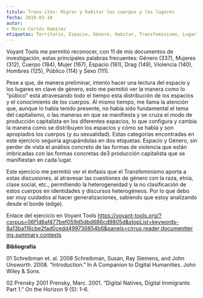 ```yaml
---
titulo: Trans-itos: Migrar y habitar los cuerpos y los lugares
fecha: 2019-03-10
autor:
- Marco Cortés Ramírez
etiquetas: Territorio, Espacio, Género, Habitar, Transfeminismo, Lugar
---
```


Voyant Tools me permitió reconocer, con 11 de mis documentos de investigación, estas principales palabras frecuentes: Género (337), Mujeres (312), Cuerpo (184), Mujer (167), Espacio (161), Drag (149), Violencia (140), Hombres (125), Público (114) y Sexo (111). 

Pese a que, de manera preliminar, intento hacer una lectura del espacio y los lugares en clave de género, esto me permitió ver la manera como lo “púbico” está atravesando todo el tiempo esta distribución de los espacios y el conocimiento de los cuerpos.  Al mismo tiempo, me llama la atención que, aunque lo había tenido presente, no había sido fundamental el tema del capitalismo, o las maneras en que se manifiesta y se cruza el modo de producción capitalista en los diferentes espacios, lo que configura y cambia la manera como se distribuyen los espacios y cómo se habla y son apropiados  los cuerpos (y su sexualidad). 
Estas categorías encontradas en este ejercicio seguiría agrupándolas en dos etiquetas: Espacio y Género, sin perder de vista el análisis concreto de las formas de violencia que están imbricadas con las formas concretas de3 producción capitalista que se manifiestan en cada lugar. 

Este ejercicio me permitió ver el énfasis que el Transfeminismo aporta  a estas discusiones, al atravesar las cuestiones de género con la raza, etnia, clase social, etc., permitiendo la heterogeneidad y la no clasificación de estos cuerpos en identidades y discursos heterogéneos. Por lo que debo ser muy cuidados al hacer generalizaciones, sabiendo que estoy analizando desde el  borde (edge).


Enlace del ejercicio en Voyant Tools https://voyant-tools.org/?corpus=06f1d6af477bef059d5dbd686cd9805d&stopList=keywords-8a13ba116cbe2fad0cedd499736854b6&panels=cirrus,reader,documentterms,summary,contexts 

**Bibliografía**

01 Schreibman et. al. 2008 Schreibman, Susan, Ray Siemens, and John Unsworth. 2008. “Introduction.” In A Companion to Digital Humanities. John Wiley & Sons.

02 Prensky 2001 Prensky, Marc. 2001. “Digital Natives, Digital Immigrants Part 1.” On the Horizon 9 (5): 1–6.
